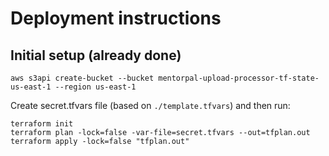 # Deployment instructions


## Initial setup (already done)
```
aws s3api create-bucket --bucket mentorpal-upload-processor-tf-state-us-east-1 --region us-east-1
```

Create secret.tfvars file (based on `./template.tfvars`) and then run:
```
terraform init
terraform plan -lock=false -var-file=secret.tfvars --out=tfplan.out
terraform apply -lock=false "tfplan.out"
```
